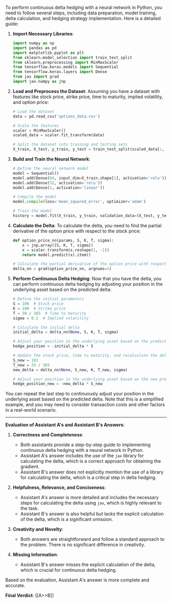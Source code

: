 
To perform continuous delta hedging with a neural network in Python, you need to follow several steps, including data preparation, model training, delta calculation, and hedging strategy implementation. Here is a detailed guide:

1. **Import Necessary Libraries**:
   ```python
   import numpy as np
   import pandas as pd
   import matplotlib.pyplot as plt
   from sklearn.model_selection import train_test_split
   from sklearn.preprocessing import MinMaxScaler
   from tensorflow.keras.models import Sequential
   from tensorflow.keras.layers import Dense
   from jax import grad
   import jax.numpy as jnp
   ```

2. **Load and Preprocess the Dataset**:
   Assuming you have a dataset with features like stock price, strike price, time to maturity, implied volatility, and option price:
   ```python
   # Load the dataset
   data = pd.read_csv('options_data.csv')

   # Scale the features
   scaler = MinMaxScaler()
   scaled_data = scaler.fit_transform(data)

   # Split the dataset into training and testing sets
   X_train, X_test, y_train, y_test = train_test_split(scaled_data[:, :-1], scaled_data[:, -1], test_size=0.2, random_state=42)
   ```

3. **Build and Train the Neural Network**:
   ```python
   # Define the neural network model
   model = Sequential()
   model.add(Dense(64, input_dim=X_train.shape[1], activation='relu'))
   model.add(Dense(32, activation='relu'))
   model.add(Dense(1, activation='linear'))

   # Compile the model
   model.compile(loss='mean_squared_error', optimizer='adam')

   # Train the model
   history = model.fit(X_train, y_train, validation_data=(X_test, y_test), epochs=100, batch_size=32)
   ```

4. **Calculate the Delta**:
   To calculate the delta, you need to find the partial derivative of the option price with respect to the stock price:
   ```python
   def option_price_nn(params, S, K, T, sigma):
       x = jnp.array([S, K, T, sigma])
       x = scaler.transform(x.reshape(1, -1))
       return model.predict(x).item()

   # Calculate the partial derivative of the option price with respect to the stock price
   delta_nn = grad(option_price_nn, argnums=1)
   ```

5. **Perform Continuous Delta Hedging**:
   Now that you have the delta, you can perform continuous delta hedging by adjusting your position in the underlying asset based on the predicted delta:
   ```python
   # Define the initial parameters
   S = 100  # Stock price
   K = 100  # Strike price
   T = 30 / 365  # Time to maturity
   sigma = 0.2  # Implied volatility

   # Calculate the initial delta
   initial_delta = delta_nn(None, S, K, T, sigma)

   # Adjust your position in the underlying asset based on the predicted delta
   hedge_position = -initial_delta * S

   # Update the stock price, time to maturity, and recalculate the delta
   S_new = 102
   T_new = 29 / 365
   new_delta = delta_nn(None, S_new, K, T_new, sigma)

   # Adjust your position in the underlying asset based on the new predicted delta
   hedge_position_new = -new_delta * S_new
   ```

You can repeat the last step to continuously adjust your position in the underlying asset based on the predicted delta. Note that this is a simplified example, and you may need to consider transaction costs and other factors in a real-world scenario.

---

**Evaluation of Assistant A's and Assistant B's Answers**:

1. **Correctness and Completeness**:
   - Both assistants provide a step-by-step guide to implementing continuous delta hedging with a neural network in Python.
   - Assistant A's answer includes the use of the `jax` library for calculating the delta, which is a correct approach for obtaining the gradient.
   - Assistant B's answer does not explicitly mention the use of a library for calculating the delta, which is a critical step in delta hedging.

2. **Helpfulness, Relevance, and Conciseness**:
   - Assistant A's answer is more detailed and includes the necessary steps for calculating the delta using `jax`, which is highly relevant to the task.
   - Assistant B's answer is also helpful but lacks the explicit calculation of the delta, which is a significant omission.

3. **Creativity and Novelty**:
   - Both answers are straightforward and follow a standard approach to the problem. There is no significant difference in creativity.

4. **Missing Information**:
   - Assistant B's answer misses the explicit calculation of the delta, which is crucial for continuous delta hedging.

Based on the evaluation, Assistant A's answer is more complete and accurate.

**Final Verdict**: [[A>>B]]